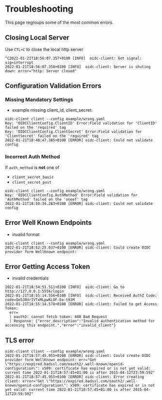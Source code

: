 # Troubleshooting

This page regroups some of the most common errors.

## Closing Local Server 

Use `CTL+C` to close the local http server 

```
^C2022-01-21T18:56:07.357+0100 [INFO]  oidc-client: Got signal: sig=interrupt
2022-01-21T18:56:07.358+0100 [INFO]  oidc-client: Server is shuting down: error="http: Server closed"
```

## Configuration Validation Errors

### Missing Mandatory Settings

* example missing client_id, client_secret:
```
oidc-client client --config example/wrong.yaml                                                    
Key: 'OIDCClientConfig.ClientID' Error:Field validation for 'ClientID' failed on the 'required' tag
Key: 'OIDCClientConfig.ClientSecret' Error:Field validation for 'ClientSecret' failed on the 'required' tag
2022-01-21T18:48:47.385+0100 [ERROR] oidc-client: Could not validate config
```

### Incorrect Auth Method 

If `auth_method`  is **not** one of 

* `client_secret_basic`
* `client_secret_post`


```
oidc-client client --config example/wrong.yaml
Key: 'OIDCClientConfig.AuthMethod' Error:Field validation for 'AuthMethod' failed on the 'oneof' tag
2022-01-21T18:50:34.283+0100 [ERROR] oidc-client: Could not validate config
```

## Error Well Known Endpoints

*  invalid format
```
oidc-client client --config example/wrong.yaml
2022-01-21T18:52:25.037+0100 [ERROR] oidc-client: Could create OIDC provider form WellKnown endpoint:
```

## Error Getting Access Token 

* invalid credentials

```
2022-01-21T18:54:51.511+0100 [INFO]  oidc-client: Go to http://127.0.0.1:5556/login
2022-01-21T18:55:14.556+0100 [INFO]  oidc-client: Received AuthZ Code: code=Qe5J0drIVTxMLpwKLOF-Ee-t91M
2022-01-21T18:55:14.578+0100 [ERROR] oidc-client: Failed to get Access Token:
  err=
  | oauth2: cannot fetch token: 400 Bad Request
  | Response: {"error_description":"Invalid authentication method for accessing this endpoint.","error":"invalid_client"}

```

## TLS error 

```
oidc-client client --config example/wrong.yaml 
2022-01-21T18:57:45.955+0100 [ERROR] oidc-client: Could create OIDC provider form WellKnown endpoint: err="Get \"https://expired.badssl.com/oauth2/.well-known/openid-configuration\": x509: certificate has expired or is not yet valid: current time 2022-01-21T18:57:45+01:00 is after 2015-04-12T23:59:59Z"
2022-01-21T18:57:45.955+0100 [ERROR] oidc-client: Error creating client: error="Get \"https://expired.badssl.com/oauth2/.well-known/openid-configuration\": x509: certificate has expired or is not yet valid: current time 2022-01-21T18:57:45+01:00 is after 2015-04-12T23:59:59Z"
```
